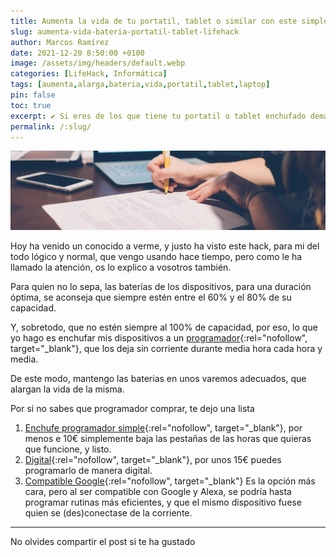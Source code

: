 ```yaml
---
title: Aumenta la vida de tu portatil, tablet o similar con este simple LifeHack
slug: aumenta-vida-bateria-portatil-tablet-lifehack
author: Marcos Ramírez
date: 2021-12-20 8:50:00 +0100
image: /assets/img/headers/default.webp
categories: [LifeHack, Informática]
tags: [aumenta,alarga,bateria,vida,portatil,tablet,laptop]
pin: false
toc: true
excerpt: ✔️ Si eres de los que tiene tu portatil o tablet enchufado demasiadas horas, te aconsejo que leas esto, la vida de tu batería subirá como un cohete 🚀🚀.
permalink: /:slug/ 
---
```

![Post Header](/assets/img/headers/default.webp)

Hoy ha venido un conocido a verme, y justo ha visto este hack, para mi del todo lógico y normal, que vengo usando hace tiempo, pero como le ha llamado la atención, os lo explico a vosotros también.

Para quien no lo sepa, las baterías de los dispositivos, para una duración óptima, se aconseja que siempre estén entre el 60% y el 80% de su capacidad.

Y, sobretodo, que no estén siempre al 100% de capacidad, por eso, lo que yo hago es enchufar mis dispositivos a un [programador](https://amzn.to/30rCQfc){:rel="nofollow", target="_blank"}, que los deja sin corriente durante media hora cada hora y media.

De este modo, mantengo las baterias en unos varemos adecuados, que alargan la vida de la misma.

Por si no sabes que programador comprar, te dejo una lista


1. [Enchufe programador simple](https://amzn.to/3p4KFBf){:rel="nofollow", target="_blank"}, por menos e 10€ simplemente baja las pestañas de las horas que quieras que funcione, y listo.
2. [Digital](https://amzn.to/3oV5gri){:rel="nofollow", target="_blank"}, por unos 15€ puedes programarlo de manera digital.
3. [Compatible Google](https://amzn.to/3J1Nivw){:rel="nofollow", target="_blank"} Es la opción más cara, pero al ser compatible con Google y Alexa, se podría hasta programar rutinas más eficientes, y que el mismo dispositivo fuese quien se (des)conectase de la corriente.


***
No olvides compartir el post si te ha gustado
